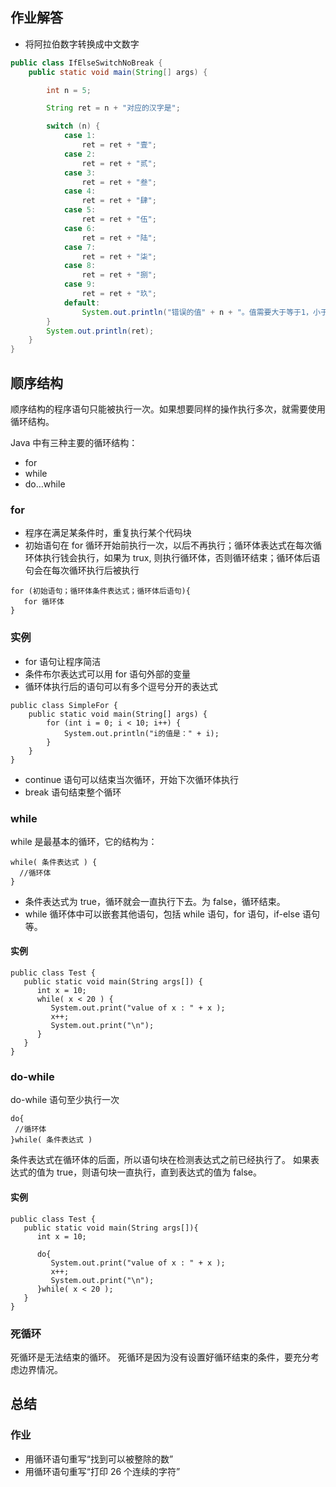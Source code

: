 ## 作业解答

- 将阿拉伯数字转换成中文数字

```Java
public class IfElseSwitchNoBreak {
    public static void main(String[] args) {

        int n = 5;

        String ret = n + "对应的汉字是";

        switch (n) {
            case 1:
                ret = ret + "壹";
            case 2:
                ret = ret + "贰";
            case 3:
                ret = ret + "叁";
            case 4:
                ret = ret + "肆";
            case 5:
                ret = ret + "伍";
            case 6:
                ret = ret + "陆";
            case 7:
                ret = ret + "柒";
            case 8:
                ret = ret + "捌";
            case 9:
                ret = ret + "玖";
            default:
                System.out.println("错误的值" + n + "。值需要大于等于1，小于等于9。");
        }
        System.out.println(ret);
    }
}
```

## 顺序结构

顺序结构的程序语句只能被执行一次。如果想要同样的操作执行多次，就需要使用循环结构。

Java 中有三种主要的循环结构：
- for
- while
- do…while

### for

- 程序在满足某条件时，重复执行某个代码块
- 初始语句在 for 循环开始前执行一次，以后不再执行；循环体表达式在每次循环体执行钱会执行，如果为 trux, 则执行循环体，否则循环结束；循环体后语句会在每次循环执行后被执行

```
for (初始语句；循环体条件表达式；循环体后语句){
   for 循环体
}
```

### 实例

- for 语句让程序简洁
- 条件布尔表达式可以用 for 语句外部的变量
- 循环体执行后的语句可以有多个逗号分开的表达式

```
public class SimpleFor {
    public static void main(String[] args) {
        for (int i = 0; i < 10; i++) {
            System.out.println("i的值是：" + i);
        }
    }
}
```

- continue 语句可以结束当次循环，开始下次循环体执行
- break 语句结束整个循环

### while

while 是最基本的循环，它的结构为：

```
while( 条件表达式 ) {
  //循环体
}
```

- 条件表达式为 true，循环就会一直执行下去。为 false，循环结束。
- while 循环体中可以嵌套其他语句，包括 while 语句，for 语句，if-else 语句等。

#### 实例

```
public class Test {
   public static void main(String args[]) {
      int x = 10;
      while( x < 20 ) {
         System.out.print("value of x : " + x );
         x++;
         System.out.print("\n");
      }
   }
}
```

### do-while

do-while 语句至少执行一次

```
do{
 //循环体
}while( 条件表达式 )
```

条件表达式在循环体的后面，所以语句块在检测表达式之前已经执行了。
如果表达式的值为 true，则语句块一直执行，直到表达式的值为 false。

#### 实例

```
public class Test {
   public static void main(String args[]){
      int x = 10;

      do{
         System.out.print("value of x : " + x );
         x++;
         System.out.print("\n");
      }while( x < 20 );
   }
}
```

### 死循环

死循环是无法结束的循环。
死循环是因为没有设置好循环结束的条件，要充分考虑边界情况。

## 总结

### 作业

- 用循环语句重写“找到可以被整除的数”
- 用循环语句重写“打印 26 个连续的字符”
